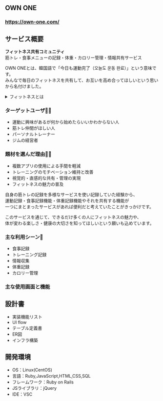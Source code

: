 ## OWN ONE

### https://own-one.com/

## サービス概要

**フィットネス共有コミュニティ**<br>
筋トレ・食事メニューの記録・体重・カロリー管理・情報共有サービス

OWN ONEとは、韓国語で「今日も運動完了（오늘도 운동 완료）」という意味です。<br>
みんなで毎日のフィットネスを共有して、お互いを高め合ってほしいという思いから名付けました。

<details>

<summary>フィットネスとは</summary>
肉体的および健康的観点で「望ましい」と考えられている状態であり、それを目指すための行為・活動。<br>

> フリー百科事典『ウィキペディア（Wikipedia）』より

日々の食事に気を付けたり、ヨガやプールなど幅広い運動もフィットネスの一種です。

</details>


### ターゲットユーザ🏋🏻
- 運動に興味があるが何から始めたらいいかわからない人
- 筋トレ仲間がほしい人
- パーソナルトレーナー
- ジムの経営者

### 題材を選んだ理由💪🏻

- 複数アプリの使用による手間を軽減
- トレーニングのモチベーション維持と改善
- 視覚的・直感的な共有・管理の実現
- フィットネスの魅力の普及

自身の筋トレの記録を多様なサービスを使い記録していた経験から、<br>
運動記録・食事記録機能・体重記録機能やそれを共有する機能が<br>
一つにまとまったサービスがあれば便利だと考えていたことがきっかけです。<br>

このサービスを通じて、できるだけ多くの人にフィットネスの魅力や、<br>
体が変わる楽しさ・健康の大切さを知ってほしいという願いも込めています。

### 主な利用シーン🥗
- 食事記録
- トレーニング記録
- 情報収集
- 体重記録
- カロリー管理

### 主な使用画面と機能





## 設計書
- 実装機能リスト
- UI flow
- テーブル定義書
- ER図
- インフラ構築

## 開発環境
- OS：Linux(CentOS)
- 言語：Ruby,JavaScript,HTML,CSS,SQL
- フレームワーク：Ruby on Rails
- JSライブラリ：jQuery
- IDE：VSC
